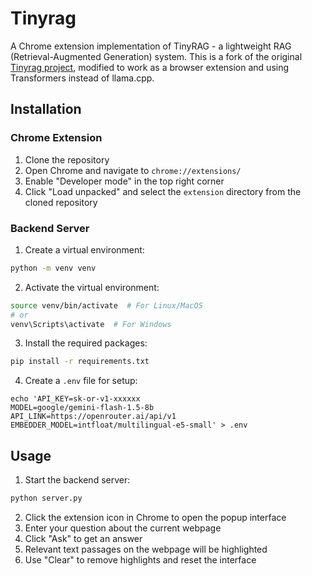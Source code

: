 # Tinyrag
A Chrome extension implementation of TinyRAG - a lightweight RAG (Retrieval-Augmented Generation) system. This is a fork of the original [Tinyrag project](https://github.com/chameleon-lizard/tinyrag), modified to work as a browser extension and using Transformers instead of llama.cpp.

## Installation

### Chrome Extension

1. Clone the repository
2. Open Chrome and navigate to `chrome://extensions/`
3. Enable "Developer mode" in the top right corner
4. Click "Load unpacked" and select the `extension` directory from the cloned repository

### Backend Server

1. Create a virtual environment:
```bash
python -m venv venv
```

2. Activate the virtual environment:
```bash
source venv/bin/activate  # For Linux/MacOS
# or
venv\Scripts\activate  # For Windows
```

3. Install the required packages:
```bash
pip install -r requirements.txt
```

4. Create a `.env` file for setup:
```
echo 'API_KEY=sk-or-v1-xxxxxx
MODEL=google/gemini-flash-1.5-8b
API_LINK=https://openrouter.ai/api/v1
EMBEDDER_MODEL=intfloat/multilingual-e5-small' > .env
```

## Usage

1. Start the backend server:
```bash
python server.py
```

2. Click the extension icon in Chrome to open the popup interface
3. Enter your question about the current webpage
4. Click "Ask" to get an answer
5. Relevant text passages on the webpage will be highlighted
6. Use "Clear" to remove highlights and reset the interface
